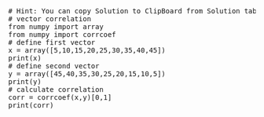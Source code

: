 <pre class="file" data-target="clipboard">
# Hint: You can copy Solution to ClipBoard from Solution tab
# vector correlation
from numpy import array
from numpy import corrcoef
# define first vector
x = array([5,10,15,20,25,30,35,40,45])
print(x)
# define second vector
y = array([45,40,35,30,25,20,15,10,5])
print(y)
# calculate correlation
corr = corrcoef(x,y)[0,1]
print(corr)
</pre>


